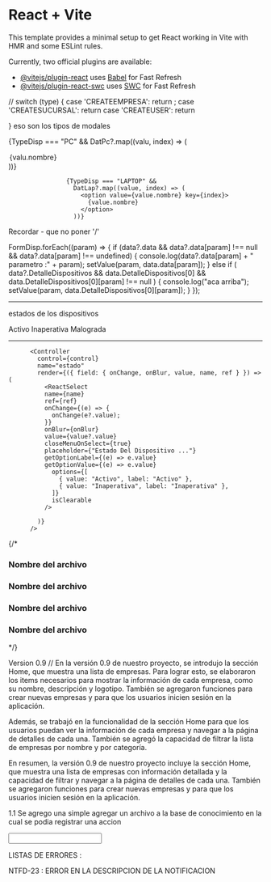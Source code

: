 # React + Vite

This template provides a minimal setup to get React working in Vite with HMR and some ESLint rules.

Currently, two official plugins are available:

- [@vitejs/plugin-react](https://github.com/vitejs/vite-plugin-react/blob/main/packages/plugin-react/README.md) uses [Babel](https://babeljs.io/) for Fast Refresh
- [@vitejs/plugin-react-swc](https://github.com/vitejs/vite-plugin-react-swc) uses [SWC](https://swc.rs/) for Fast Refresh

//
switch (type) {
case 'CREATEEMPRESA':
return <FormCreate handle={funct}/>;
case 'CREATESUCURSAL':
return <FormCSucursal handle={funct} />
case 'CREATEUSER':
return <FormCUser>

}
eso son los tipos de modales

{TypeDisp === "PC" &&
DatPc?.map((valu, index) => (

<option value={valu.nombre} key={index}>
{valu.nombre}
</option>
))}

                    {TypeDisp === "LAPTOP" &&
                      DatLap?.map((value, index) => (
                        <option value={value.nombre} key={index}>
                          {value.nombre}
                        </option>
                      ))}

Recordar - que no poner '/'

FormDisp.forEach((param) => {
if (data?.data && data?.data[param] !== null && data?.data[param] !== undefined) {
console.log(data?.data[param] + " parametro :" + param);
setValue(param, data.data[param]);
} else if (
data?.DetalleDispositivos &&
data.DetalleDispositivos[0] &&
data.DetalleDispositivos[0][param] !== null
) {
console.log("aca arriba");
setValue(param, data.DetalleDispositivos[0][param]);
}
});

---

estados de los dispositivos

Activo
Inaperativa
Malograda

---

          <Controller
            control={control}
            name="estado"
            render={({ field: { onChange, onBlur, value, name, ref } }) => (
              <ReactSelect
              name={name}
              ref={ref}
              onChange={(e) => {
                onChange(e?.value);
              }}
              onBlur={onBlur}
              value={value?.value}
              closeMenuOnSelect={true}
              placeholder={"Estado Del Dispositivo ..."}
              getOptionLabel={(e) => e.value}
              getOptionValue={(e) => e.value}
                options={[
                  { value: "Activo", label: "Activo" },
                  { value: "Inaperativa", label: "Inaperativa" },
                ]}
                isClearable
              />

            )}
          />

 {/* <div className="f  flex justify-between items-center bg-black/40 text-white py-2 rounded-md px-2">
            <div className="flex items-center gap-2">
              <IconFileDescription size={36} /> <h3>Nombre del archivo</h3>
            </div>
            <IconX />
          </div>
          <div className="f  flex justify-between items-center bg-black/40 dark:text-white py-2 rounded-md px-2">
            <div className="flex items-center gap-2">
              <IconPhoto size={36} /> <h3>Nombre del archivo</h3>
            </div>
            <IconX />
          </div>
          <div className="f  flex justify-between items-center bg-black/40 dark:text-white py-2 rounded-md px-2">
            <div className="flex items-center gap-2">
              <IconPhoto size={36} /> <h3>Nombre del archivo</h3>
            </div>
            <IconX />
          </div>
          <div className="f  flex justify-between items-center bg-black/40 dark:text-white py-2 rounded-md px-2">
            <div className="flex items-center gap-2">
              <IconPhoto size={36} /> <h3>Nombre del archivo</h3>
            </div>
            <IconX />
          </div> */}


Version
0.9 //
En la versión 0.9 de nuestro proyecto, se introdujo la sección Home, que muestra una lista de empresas. Para lograr esto, se elaboraron los items necesarios para mostrar la información de cada empresa, como su nombre, descripción y logotipo. También se agregaron funciones para crear nuevas empresas y para que los usuarios inicien sesión en la aplicación.

Además, se trabajó en la funcionalidad de la sección Home para que los usuarios puedan ver la información de cada empresa y navegar a la página de detalles de cada una. También se agregó la capacidad de filtrar la lista de empresas por nombre y por categoría.

En resumen, la versión 0.9 de nuestro proyecto incluye la sección Home, que muestra una lista de empresas con información detallada y la capacidad de filtrar y navegar a la página de detalles de cada una. También se agregaron funciones para crear nuevas empresas y para que los usuarios inicien sesión en la aplicación.


1.1
Se agrego una simple agregar un archivo a la base de conocimiento en la cual se podia registrar una accion 



<input class="border-slate-200 placeholder-slate-400 contrast-more:border-slate-400 contrast-more:placeholder-slate-500"/>


LISTAS DE ERRORES : 



NTFD-23 : ERROR EN LA DESCRIPCION DE LA NOTIFICACION